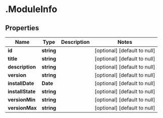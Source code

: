 # .ModuleInfo

## Properties
Name | Type | Description | Notes
------------ | ------------- | ------------- | -------------
**id** | **string** |  | [optional] [default to null]
**title** | **string** |  | [optional] [default to null]
**description** | **string** |  | [optional] [default to null]
**version** | **string** |  | [optional] [default to null]
**installDate** | **Date** |  | [optional] [default to null]
**installState** | **string** |  | [optional] [default to null]
**versionMin** | **string** |  | [optional] [default to null]
**versionMax** | **string** |  | [optional] [default to null]


